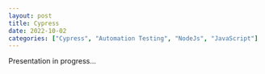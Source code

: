 ```yaml
---
layout: post
title: Cypress
date: 2022-10-02
categories: ["Cypress", "Automation Testing", "NodeJs", "JavaScript"]
---
```


Presentation in progress...
